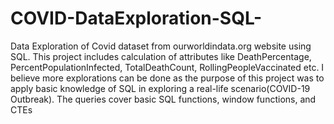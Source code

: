 # COVID-DataExploration-SQL-
Data Exploration of Covid dataset from ourworldindata.org website using SQL. This project includes calculation of attributes like DeathPercentage, PercentPopulationInfected, TotalDeathCount, RollingPeopleVaccinated etc. I believe more explorations can be done as the purpose of this project was to apply basic knowledge of SQL in exploring a real-life scenario(COVID-19 Outbreak). The queries cover basic SQL functions, window functions, and CTEs

